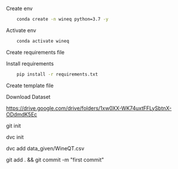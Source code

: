 Create env

```bash
    conda create -n wineq python=3.7 -y
```

Activate env

```bash
    conda activate wineq
```

Create requirements file

Install requirements
```bash
    pip install -r requirements.txt
```

Create template file

Download Dataset

https://drive.google.com/drive/folders/1xw0XX-WK74uxtFFLySbtnX-ODdmdK5Ec

git init

dvc init

dvc add data_given/WineQT.csv

git add . && git commit -m "first commit"